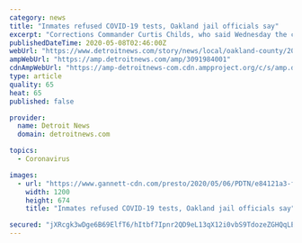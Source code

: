 ```yaml
---
category: news
title: "Inmates refused COVID-19 tests, Oakland jail officials say"
excerpt: "Corrections Commander Curtis Childs, who said Wednesday the county can't provide for social distancing in the jail, testified Thursday that it can"
publishedDateTime: 2020-05-08T02:46:00Z
webUrl: "https://www.detroitnews.com/story/news/local/oakland-county/2020/05/07/inmates-refused-covid-19-tests-oakland-jail-officials-testify/3091984001/"
ampWebUrl: "https://amp.detroitnews.com/amp/3091984001"
cdnAmpWebUrl: "https://amp-detroitnews-com.cdn.ampproject.org/c/s/amp.detroitnews.com/amp/3091984001"
type: article
quality: 65
heat: 65
published: false

provider:
  name: Detroit News
  domain: detroitnews.com

topics:
  - Coronavirus

images:
  - url: "https://www.gannett-cdn.com/presto/2020/05/06/PDTN/e84121a3-fffd-4425-b173-4f637346fe62-CAPT_CHILDS.jpg?auto=webp&crop=415,233,x1,y47&format=pjpg&width=1200"
    width: 1200
    height: 674
    title: "Inmates refused COVID-19 tests, Oakland jail officials say"

secured: "jXRcgk3wDge6B69ElfT6/hItbf7Ipnr2QD9eL13qX12i0vbS9TdozeZGHQqLEMWc+Xd92x5IpQhH52IRgAQTpyDuNhQO1n3g7UHnyWqiR5B89FMVRCYrmZ/6k3xP3gjFA+4w1JeN8uflkecepJ2XdqyZ95fbeV1cKqwQLQzguqYlPy46Vj+Hj2c1W2p+LtvV55K5nF9bjN1LE90SaVswuxo02VQJaKFVi7Gp5haM+wCnOw08DJP/bTqu9mrFr+9eEphdWxNhu5wNxmT7cLRQK9K5VutmOwTKaV2sxe6SfZCjaR9XtFS78aZs7kPzZYWZ;Yfm5z+4fmEGml6qI5FgbzQ=="
---
```


